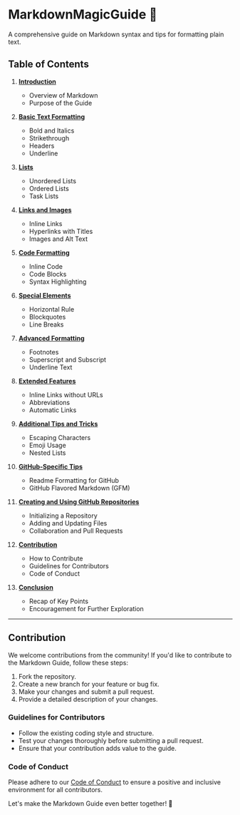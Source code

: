 # MarkdownMagicGuide 🚀

A comprehensive guide on Markdown syntax and tips for formatting plain text.

## Table of Contents

1. [**Introduction**](./01-Introduction.md)

   - Overview of Markdown
   - Purpose of the Guide

2. [**Basic Text Formatting**](./02-Basic-Text-Formatting.md)

   - Bold and Italics
   - Strikethrough
   - Headers
   - Underline

3. [**Lists**](./03-Lists.md)

   - Unordered Lists
   - Ordered Lists
   - Task Lists

4. [**Links and Images**](./M4/Links-and-Images.md)

   - Inline Links
   - Hyperlinks with Titles
   - Images and Alt Text

5. [**Code Formatting**](./M5/Code-Formatting.md)

   - Inline Code
   - Code Blocks
   - Syntax Highlighting

6. [**Special Elements**](./M6/Special-Elements.md)

   - Horizontal Rule
   - Blockquotes
   - Line Breaks

7. [**Advanced Formatting**](./M7/Advanced-Formatting.md)

   - Footnotes
   - Superscript and Subscript
   - Underline Text

8. [**Extended Features**](./M8/Extended-Features.md)

   - Inline Links without URLs
   - Abbreviations
   - Automatic Links

9. [**Additional Tips and Tricks**](./M9/Additional-Tips-and-Tricks.md)

   - Escaping Characters
   - Emoji Usage
   - Nested Lists

10. [**GitHub-Specific Tips**](./M10/GitHub-Specific-Tips.md)

    - Readme Formatting for GitHub
    - GitHub Flavored Markdown (GFM)

11. [**Creating and Using GitHub Repositories**](./M11/Creating-and-Using-GitHub-Repositories.md)

    - Initializing a Repository
    - Adding and Updating Files
    - Collaboration and Pull Requests

12. [**Contribution**](./M12/Contribution.md)

    - How to Contribute
    - Guidelines for Contributors
    - Code of Conduct

13. [**Conclusion**](./M13/Conclusion.md)
    - Recap of Key Points
    - Encouragement for Further Exploration

---

## Contribution

We welcome contributions from the community! If you'd like to contribute to the Markdown Guide, follow these steps:

1. Fork the repository.
2. Create a new branch for your feature or bug fix.
3. Make your changes and submit a pull request.
4. Provide a detailed description of your changes.

### Guidelines for Contributors

- Follow the existing coding style and structure.
- Test your changes thoroughly before submitting a pull request.
- Ensure that your contribution adds value to the guide.

### Code of Conduct

Please adhere to our [Code of Conduct](CODE_OF_CONDUCT.md) to ensure a positive and inclusive environment for all contributors.

Let's make the Markdown Guide even better together! 🌟

